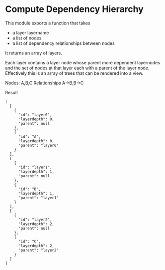# Compute Dependency Hierarchy

This module exports a function that takes
- a layer layername
- a list of nodes
- a list of dependency relationships between nodes

It returns an array of layers.

Each layer contains a layer node whose parent more dependent layernodes
and the set of nodes at that layer each with a parent of the layer node.
Effectively this is an array of trees that can be  rendered into a view.

Nodes: A,B,C
Relationships A->B,B->C

Result
```
[
  [
    {
      "id": "layer0",
      "layerdepth": 0,
      "parent": null
    },
    {
      "id": "A",
      "layerdepth": 0,
      "parent": "layer0"
    }
  ],
  [
    {
      "id": "layer1",
      "layerdepth": 1,
      "parent": null
    },
    {
      "id": "B",
      "layerdepth": 1,
      "parent": "layer1"
    }
  ],
  [
    {
      "id": "layer2",
      "layerdepth": 2,
      "parent": null
    },
    {
      "id": "C",
      "layerdepth": 2,
      "parent": "layer2"
    }
  ]
]
```
